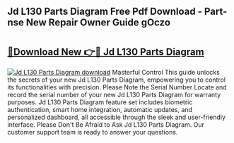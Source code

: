## Jd L130 Parts Diagram Free Pdf Download - Part-nse New Repair Owner Guide gOczo

# <h2><a href="http://dfmzgxh.blite.top/?on=Jd+L130+Parts+Diagram">🔗Download New 👉🔴 Jd L130 Parts Diagram</a></h2>

[![Jd L130 Parts Diagram download](https://i.imgur.com/lujVjoI.png)](http://dfmzgxh.blite.top/?on=Jd+L130+Parts+Diagram)
Masterful Control This guide unlocks the secrets of your new Jd L130 Parts Diagram, empowering you to control its functionalities with precision. Please Note the Serial Number Locate and record the serial number of your new Jd L130 Parts Diagram for warranty purposes. Jd L130 Parts Diagram feature set includes biometric authentication, smart home integration, automatic updates, and personalized dashboard, all accessible through the sleek and user-friendly interface. Please Don't Be Afraid to Ask Jd L130 Parts Diagram. Our customer support team is ready to answer your questions.
